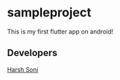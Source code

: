 # sampleproject
This is my first flutter app on android!

## Developers
[Harsh Soni](https://www.linkedin.com/in/harsh24soni)
